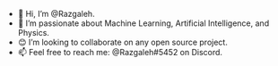 - 👋 Hi, I’m @Razgaleh. 
- 💖 I’m passionate about Machine Learning, Artificial Intelligence, and Physics.
- 😊 I’m looking to collaborate on any open source project.
- 📫 Feel free to reach me: @Razgaleh#5452 on Discord.

<!---
Razgaleh/Razgaleh is a ✨ special ✨ repository because its `README.md` (this file) appears on your GitHub profile.
You can click the Preview link to take a look at your changes.
--->
